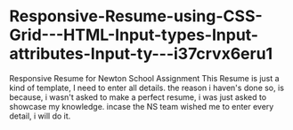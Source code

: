 # Responsive-Resume-using-CSS-Grid---HTML-Input-types-Input-attributes-Input-ty---i37crvx6eru1
Responsive Resume for Newton School Assignment This Resume is just a kind of template, I need to enter all details.
the reason i haven's done so, is because, i wasn't asked to make a perfect resume, i was just asked to showcase my knowledge.
incase the NS team wished me to enter every detail, i will do it.
